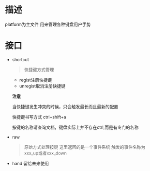# 描述
platform为主文件
用来管理各种键盘用户手势
# 接口
+ shortcut
    > 快捷键方式管理
    * regist注册快捷键
    * unregist取消注册快捷键

    **注意**

    当快捷键发生冲突的时候，只会触发最长而且最新的配置

    快捷键书写方式 ctrl+shift+a 

    按键的名称请查询文档，键盘实际上并不存在ctrl,而是有专门的名称
+ raw
    > 原始方式处理按键
    > 这里返回的是一个事件系统
    > 触发的事件名称为 xxx_up或者xxx_down
+ hand
    留给未来使用